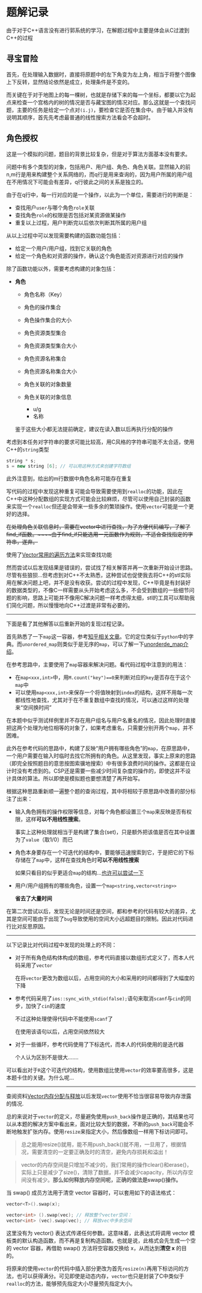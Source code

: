 # 题解记录

由于对于C++语言没有进行郭系统的学习，在解题过程中主要是体会从C过渡到C++的过程

## 寻宝冒险

首先，在处理输入数据时，直接将原题中的左下角变为左上角，相当于将整个图像上下反转，显然结论依然是成立，处理条件是不变的。

而关键在于对于地图上的每一棵树，也就是存储下来的每一个坐标，都要以它为起点来检查一个宫格内的树的情况是否与藏宝图的情况对应。那么这就是一个查找问题，主要的任务是给定一个点对`(i.j)`，要检查它是否在集合中。由于输入并没有说明其顺序，首先先考虑最普通的线性搜索方法看会不会超时。

## 角色授权

这是一个模拟的问题，题目的背景比较复杂，但是对于算法方面基本没有要求。

问题中有多个类型的对象，包括用户、用户组、角色、角色关联。显然输入的前n,m行是用来构建整个关系网络的，而q行是用来查询的，因为用户所属的用户组在不用情况下可能会有差异，q行彼此之间的关系是独立的。

由于在q行中，每一行对应的是一个操作，以此为一个单位，需要进行的判断是：

* 查找用户`user`与哪个角色`role`关联
* 查找角色`role`的权限是否包括对某资源做某操作
* 重复以上过程，用户判断完以后依次判断其所属的用户组

从以上过程中可以发现需要构建的函数功能包括：

* 给定一个用户/用户组，找到它关联的角色
* 给定一个角色和对资源的操作，确认这个角色能否对资源进行对应的操作

除了函数功能以外，需要考虑构建的对象包括：

* **角色**

  * 角色名称（Key）
  * 角色的操作集合
  * 角色操作集合的大小
  * 角色资源类型集合
  * 角色资源类型集合大小
  * 角色资源名称集合
  * 角色资源名称集合大小
  * 角色关联的对象数量
  * 角色关联的对象信息

    * u/g
    * 名称

  鉴于这些大小都无法提前确定，建议在读入数以后再执行分配的操作

考虑到本任务对字符串的要求可能比较高，用C风格的字符串可能不太合适，使用C++的`string`类型

```cpp
string * s;
s = new string [6]; // 可以用这种方式来创建字符数组
```

此外注意到，给出的m行数据中角色名称可能存在重复

写代码的过程中发现这种重复可能会导致需要使用到`realloc`的功能，因此在C++中这种分配数组的实现方式可能会比较麻烦，尽管可以使用自己封装的函数来实现一个`realloc`但还是会带来一些多余的繁琐操作。使用`vector`可能是一个更好的选择。

~~在处理角色关联信息时，需要在vector中进行查找，为了方便代码编写，了解了find_if函数。~~~~由于find_if只能选用一元函数作为规则，不适合查找指定的字符串，遂弃。~~

使用了[Vector常用的遍历方法](https://blog.csdn.net/hw140701/article/details/78833486)来实现查找功能

然而尝试以后发现结果是错误的，尝试找了相关解答并再一次重新开始设计思路。尽管有些狼狈...但考虑到对C++不太熟悉，这种尝试也促使我去将C++的stl实际用在解决问题上吧，并不是没有收获。尝试的过程中发现，C++毕竟是有封装好的数据类型的，不像C一样需要从头开始考虑这么多，不会受到数组的一些细节问题的影响，思路上可能并不像用C解决问题一样考虑得太细，stl的工具可以帮助我们简化问题，所以慢慢地向C++过渡是非常有必要的。

---

下面是看了其他解答以后重新开始的复现过程记录。

首先熟悉了一下`map`这一容器，参考[知乎相关文章](https://zhuanlan.zhihu.com/p/127860466 "C++中map的用法总结")。它的定位类似于`python`中的字典。而`unordered_map`则类似于是无序的`map`，可以了解一下[unorderde_map介绍](http://c.biancheng.net/view/7231.html)。

在参考思路中，主要使用了`map`容器来解决问题。看代码过程中注意到的用法：

* 在`map<xxx,int>`中，用`M.count("key")==0`来判断对应的`key`是否存在于这个`map`中
* 可以使用`map<xxx,int>`来保存一个将值映射到`index`的结构，这样不用每一次都线性地查找，尤其对于在不重复数组中查找的情况，可以通过这样的处理来“空间换时间”

在本题中似乎测试样例里并不存在用户组名与用户名重名的情况，因此处理时直接把这两个处理为地位相等的对象了，如果考虑重名，只需要分别开两个`map`，并不困难。

此外在参考代码的思路中，构建了反映“用户拥有哪些角色”的`map`，在原思路中，一个用户需要在输入时临时去找它所拥有的角色。从这里发现，事实上原来的思路（即完全按照题目的意思按图索骥地搜索）中有很多浪费时间的操作。这都是在设计时没有考虑到的。CSP还是需要一些减少时间复杂度的操作的，即使这并不设计具体的算法。所以即使是模拟题也要想清楚了再开始写。

根据这种思路重新顺一遍整个题的查询过程，其中将相较于原思路中改善的部分标注了出来：

* 输入角色拥有的操作权限等信息，对每个角色都设置三个`map`来反映是否有权限，这样**可以不用线性搜索**。

  事实上这种处理就相当于是构建了集合(set)，只是额外把该值是否在其中设置为了`value`（取1/0）而已
* 角色本身要存在一个可迭代的结构中，要能够迅速搜索到它，于是把它的下标存储在了`map`中，这样在查找角色时**可以不用线性搜索**

  如果只看目的似乎更适合`map`的结构...<u>也许可以尝试一下</u>
* 用户/用户组拥有的哪些角色，设置一个`map<string,vector<string>>`

  **省去了大量时间**

在第二次尝试以后，发现无论是时间还是空间，都和参考的代码有较大的差异，尤其是空间可能由于出现了`bug`导致使用的空间大小远超题目的限制。因此对代码进行比对反思原因。

---

以下记录比对代码过程中发现的处理上的不同：

* 对于所有角色结构体构成的数组，参考代码直接以数组形式定义了，而本人代码采用了`vector`

  在将`vector`更改为数组以后，占用空间的大小和采用的时间都得到了大幅度的下降
* 参考代码采用了`ios::sync_with_stdio(false);`语句来取消`scanf`与`cin`的同步，加快了`cin`的速度

  不过这种处理使得代码中不能使用`scanf`了

  在使用该语句以后，占用空间依然较大
* 对于一些循环，参考代码使用了下标迭代，而本人的代码使用的是迭代器

  个人认为区别不是很大.......

可以看出对于`R`这个可迭代的结构，使用数组比使用`vector`的效率要高很多，这是本题卡住的关键。为什么呢...

---

查阅资料[Vector内存分配与释放](https://zhuanlan.zhihu.com/p/338390842)以后发现`vector`使用不恰当很容易导致内存泄露的情况.

总的来说对于`vector`的定义，尽量避免使用`push_back`操作是正确的，其结果也可以从本题的解决方案中看出来，面对比较大型的数据，不断的`push_back`可能会不断地触发扩张内存。使用`resize`来指定大小，然后像数组一样用下标访问即可。

> 总之能用resize()就用，能不用push_back()就不用，一旦用了，根据情况，需要清空的一定要正确及时的清空，避免内存损耗和溢出！
>

> vector的内存空间是只增加不减少的，我们常用的操作clear()和erase()，实际上只是减少了size()，清除了数据，并不会减少capacity，所以内存空间没有减少。**那么如何释放内存空间呢，正确的做法是swap()操作。**
>

当 swap() 成员方法用于清空 vector 容器时，可以套用如下的语法格式：

```cpp
vector<T>().swap(x);

vector<int> ().swap(vec); // 释放整个vecter空间：
vector<int> (vec).swap(vec); // 释放vec中多余空间
```

这里没有为 vector<T>() 表达式传递任何参数。这意味着，此表达式将调用 vector 模板类的默认构造函数，而不再是复制构造函数。也就是说，此格式会先生成一个空的 vector 容器，再借助 swap() 方法将空容器交换给 x，从而达到**清空 x** 的目的。

将原来的使用`vector`的代码中插入部分更改为首先`resize(n)`再用下标访问的方法，也可以获得满分。可见即使是动态内存，`vector`也只是封装了C中类似于`realloc`的方法，能够预先指定大小尽量预先指定大小。
